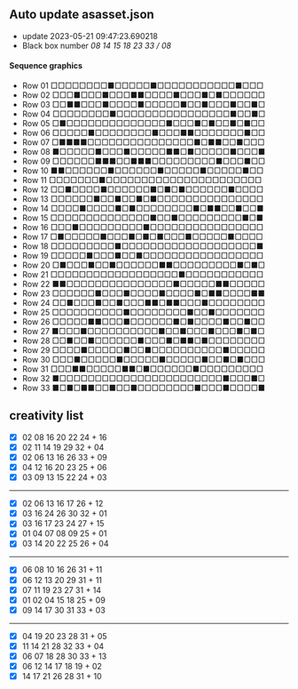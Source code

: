 ## Auto update asasset.json
 - update 2023-05-21 09:47:23.690218
 - Black box number *08 14 15 18 23 33 / 08*
#### Sequence graphics
 - Row 01 □□□□□□□□■□□□□□■□□□□□□□□□□□■□□□
 - Row 02 □□□■□□□■□□□■■□□□□■□□□■□■□□□□□□
 - Row 03 □□■■□□□■□□□□■□□□□□■□□■□□□■□□■□
 - Row 04 □□□□□□□□■□□□□□□□□□□□□□□□□■□□■□
 - Row 05 □■□□□□□□□□□□□□□□■□□□■□■□□■□■□□
 - Row 06 □□□□□■□□□□□□□□■□□□■■□□□□□□□■□□
 - Row 07 □■■■■□□□□□□□□□□□□□□□■□■■□□■□□□
 - Row 08 ■□□□□□■□□□■□□□□□■■□■□□□□□■□□□■
 - Row 09 □□□□□□■■■□□■■■□□□□□□□□□■□□□■□□
 - Row 10 ■■□□□□□□■□□□□□□■□□□□□■□□□□□■□□
 - Row 11 □□□□□□□■□□□□□□□□□□□□□□□□□□□□□□
 - Row 12 □□■□□□□■□□□□□□■□■□■□□□□□□■□□□□
 - Row 13 □□□□□□■□□■□□■□■□□□□□□□□□□□□□□□
 - Row 14 □□□□■□□□□■□■□□□□□□□□■□■■□□■□□■
 - Row 15 □□□□□□□□□□□□□□■□□■□□□□□□□□□■□■
 - Row 16 □□□■□□□□□□□□□■□□□□□□□□□□□□□□□□
 - Row 17 □■□□□□□■□□□■□■□■□□□■□□□□□■□□□□
 - Row 18 □□□□□□□□□■□□□□□□□□□□□□□□□□□□□■
 - Row 19 □□□□□■□□□■□□■□□□□□□□□□□□□□□□□□
 - Row 20 □■□□□■□□■□□□□□□■■□□□□□□□□□■□■□
 - Row 21 □□□□□□□□□□□□□□□□□□■□□□□□□□□□□□
 - Row 22 ■■□□□□□□□□□□□□□□□■□□□□□■■□□□□□
 - Row 23 □□□□□□■□□□■□□□□■□□□□■□■■□□□□■■
 - Row 24 □□■□□□■□□■□□□■■□■■□□□■□□□□□□□□
 - Row 25 □□□□□□□□□□■□□□□□□□□■□□■□□□□□□□
 - Row 26 □□□□□■■□□□■□□□□□□■□■□□□□■□□■□□
 - Row 27 ■□□□■□□□□□□□□□□■□□■□□□■□□□■□■□
 - Row 28 □□■□□■□□□□□□■□□□■□■■□■□□□□□□□□
 - Row 29 □□□□■□□□□□■□□■□□□□□□□□□□■□□□□□
 - Row 30 □□□■□□□□□■□□□□□■□□□□□■□□■□■□□□
 - Row 31 □□□■■□□□□□■■□■□□□□□□■□□□□□□□□□
 - Row 32 ■□□□□□□□□□□□□□□□□□□□□□□□■□□□■□
 - Row 33 ■□■□■■□□■□□■□□□□□□□□■□□□■□□□□■
## creativity list
- [x] 02 08 16 20 22 24 + 16
- [x] 02 11 14 19 29 32 + 04
- [x] 02 06 13 16 26 33 + 09
- [x] 04 12 16 20 23 25 + 06
- [x] 03 09 13 15 22 24 + 03
---
- [x] 02 06 13 16 17 26 + 12
- [x] 03 16 24 26 30 32 + 01
- [x] 03 16 17 23 24 27 + 15
- [x] 01 04 07 08 09 25 + 01
- [x] 03 14 20 22 25 26 + 04
---
- [x] 06 08 10 16 26 31 + 11
- [x] 06 12 13 20 29 31 + 11
- [x] 07 11 19 23 27 31 + 14
- [x] 01 02 04 15 18 25 + 09
- [x] 09 14 17 30 31 33 + 03
---
- [x] 04 19 20 23 28 31 + 05
- [x] 11 14 21 28 32 33 + 04
- [x] 06 07 18 28 30 33 + 13
- [x] 06 12 14 17 18 19 + 02
- [x] 14 17 21 26 28 31 + 10
